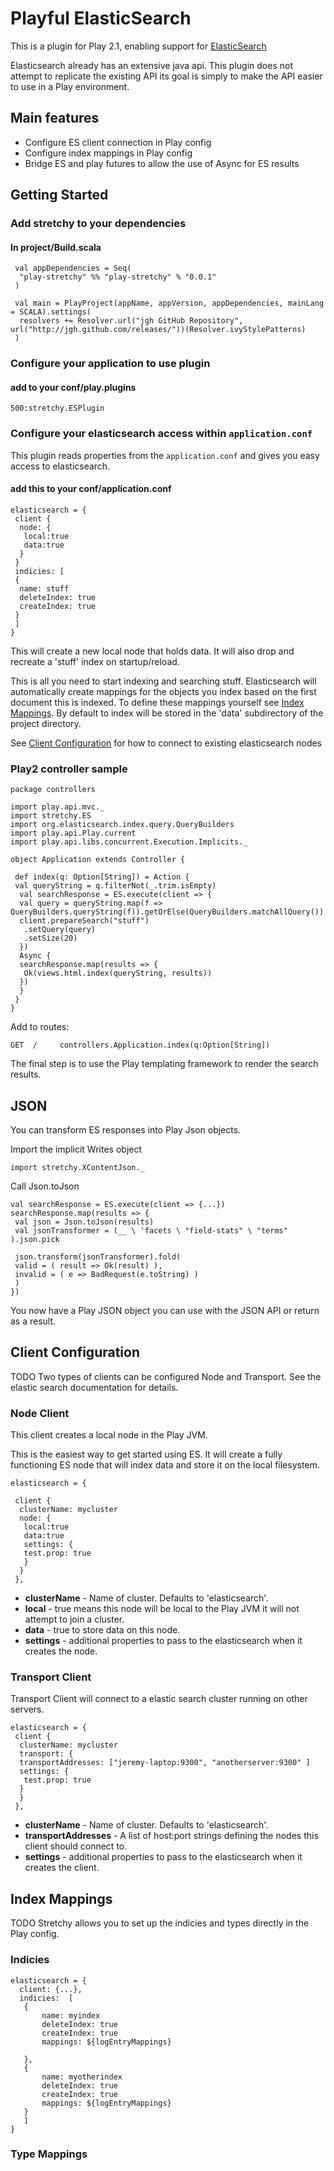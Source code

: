 # Playful ElasticSearch

This is a plugin for Play 2.1, enabling support for [ElasticSearch](http://www.elasticsearch.org)

Elasticsearch already has an extensive java api. This plugin does not attempt to replicate the existing API its
goal is simply to make the API easier to use in a Play environment.

## Main features

 * Configure ES client connection in Play config
 * Configure index mappings in Play config
 * Bridge ES and play futures to allow the use of Async for ES results


## Getting Started

### Add stretchy to your dependencies

#### In project/Build.scala

```
 val appDependencies = Seq(
  "play-stretchy" %% "play-stretchy" % "0.0.1"
 )

 val main = PlayProject(appName, appVersion, appDependencies, mainLang = SCALA).settings(
  resolvers += Resolver.url("jgh GitHub Repository", url("http://jgh.github.com/releases/"))(Resolver.ivyStylePatterns)
 )
```


### Configure your application to use plugin

#### add to your conf/play.plugins

```
500:stretchy.ESPlugin
```

### Configure your elasticsearch access within `application.conf`

This plugin reads properties from the `application.conf` and gives you easy access to elasticsearch.

#### add this to your conf/application.conf

```
elasticsearch = {
 client {
  node: {
   local:true
   data:true
  }
 }
 indicies: [
 {
  name: stuff
  deleteIndex: true
  createIndex: true
 }
 ]
}
```
This will create a new local node that holds data. It will also drop and recreate a 'stuff' index on startup/reload.

This is all you need to start indexing and searching stuff. Elasticsearch will automatically create mappings for the objects you index based on the
 first document this is indexed. To define these mappings yourself see [Index Mappings](#Index-Mappings). By default to index will be stored in the 'data' subdirectory of the project directory.

See [Client Configuration](#Client-Configuration) for how to connect to existing elasticsearch nodes

### Play2 controller sample

```
package controllers

import play.api.mvc._
import stretchy.ES
import org.elasticsearch.index.query.QueryBuilders
import play.api.Play.current
import play.api.libs.concurrent.Execution.Implicits._

object Application extends Controller {

 def index(q: Option[String]) = Action {
 val queryString = q.filterNot(_.trim.isEmpty)
  val searchResponse = ES.execute(client => {
  val query = queryString.map(f => QueryBuilders.queryString(f)).getOrElse(QueryBuilders.matchAllQuery())
  client.prepareSearch("stuff")
   .setQuery(query)
   .setSize(20)
  })
  Async {
  searchResponse.map(results => {
   Ok(views.html.index(queryString, results))
  })
  }
 }
}
```
Add to routes:
```
GET  /     controllers.Application.index(q:Option[String])
```

The final step is to use the Play templating framework to render the search results.

## JSON
You can transform ES responses into Play Json objects.

Import the implicit Writes object
```
import stretchy.XContentJson._
```

Call Json.toJson
```
val searchResponse = ES.execute(client => {...})
searchResponse.map(results => {
 val json = Json.toJson(results)
 val jsonTransformer = (__ \ 'facets \ "field-stats" \ "terms" ).json.pick

 json.transform(jsonTransformer).fold(
 valid = ( result => Ok(result) ),
 invalid = ( e => BadRequest(e.toString) )
 )
})
```
You now have a Play JSON object you can use with the JSON API or return as a result.

## Client Configuration
TODO
Two types of clients can be configured Node and Transport. See the elastic search documentation for details.
### Node Client
This client creates a local node in the Play JVM.

This is the easiest way to get started using ES. It will create a fully functioning ES node that will index data and store
it on the local filesystem.

```
elasticsearch = {

 client {
  clusterName: mycluster
  node: {
   local:true
   data:true
   settings: {
   test.prop: true
   }
  }
 },
```
* **clusterName** - Name of  cluster. Defaults to 'elasticsearch'.
* **local** - true means this node will be local to the Play JVM it will not attempt to join a  cluster.
* **data** - true to store data on this node.
* **settings** - additional properties to pass to the elasticsearch when it creates the node.

### Transport Client
Transport Client will connect to a elastic search cluster running on other servers.
```
elasticsearch = {
 client {
  clusterName: mycluster
  transport: {
  transportAddresses: ["jeremy-laptop:9300", "anotherserver:9300" ]
  settings: {
   test.prop: true
  }
  }
 },
```

* **clusterName** - Name of cluster. Defaults to 'elasticsearch'.
* **transportAddresses** - A list of host:port strings defining the nodes this client should connect to.
* **settings** - additional properties to pass to the elasticsearch when it creates the client.

## Index Mappings
TODO
Stretchy allows you to set up  the  indicies and  types  directly in  the  Play config.

### Indicies

```
elasticsearch = {
  client: {...},
  indicies:  [
   {
       name: myindex
       deleteIndex: true
       createIndex: true
       mappings: ${logEntryMappings}

   },
   {
       name: myotherindex
       deleteIndex: true
       createIndex: true
       mappings: ${logEntryMappings}
   }
   ]
}
```

### Type Mappings
